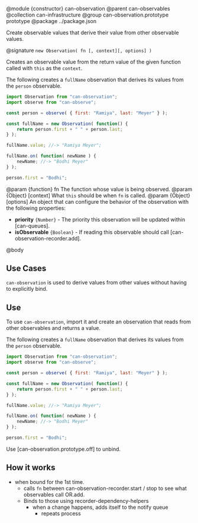 @module {constructor} can-observation
@parent can-observables
@collection can-infrastructure
@group can-observation.prototype prototype
@package ../package.json

Create observable values that derive their value from other observable
values.


@signature `new Observation( fn [, context][, options] )`

Creates an observable value from the return value of the given function called with `this` as the `context`.

The following creates a `fullName` observation that derives its values from
the `person` observable.

```js
import Observation from "can-observation";
import observe from "can-observe";

const person = observe( { first: "Ramiya", last: "Meyer" } );

const fullName = new Observation( function() {
	return person.first + " " + person.last;
} );

fullName.value; //-> "Ramiya Meyer";

fullName.on( function( newName ) {
	newName; //-> "Bodhi Meyer"
} );

person.first = "Bodhi";
```

@param {function} fn The function whose value is being observed.
@param {Object} [context] What `this` should be when `fn` is called.
@param {Object} [options] An object that can configure the behavior of the
  observation with the following properties:

  - __priority__ `{Number}` - The priority this observation will be updated
    within [can-queues].
  - __isObservable__ `{Boolean}` - If reading this observable should call
    [can-observation-recorder.add].  


@body

## Use Cases

`can-observation` is used to derive values from other values without
having to explicitly bind.  

## Use

To use `can-observation`, import it and create an observation that
reads from other observables and returns a value.


The following creates a `fullName` observation that derives its values from
the `person` observable.

```js
import Observation from "can-observation";
import observe from "can-observe";

const person = observe( { first: "Ramiya", last: "Meyer" } );

const fullName = new Observation( function() {
	return person.first + " " + person.last;
} );

fullName.value; //-> "Ramiya Meyer";

fullName.on( function( newName ) {
	newName; //-> "Bodhi Meyer"
} );

person.first = "Bodhi";
```

Use [can-observation.prototype.off] to unbind.  

## How it works

- when bound for the 1st time.
  - calls `fn` between can-observation-recorder.start / stop to see what
    observables call OR.add.
  - Binds to those using recorder-dependency-helpers
    - when a change happens, adds itself to the notify queue
      - repeats process
